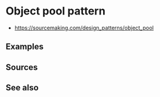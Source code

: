 # Object pool pattern
- https://sourcemaking.com/design_patterns/object_pool

## Examples
## Sources
## See also